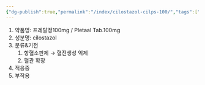 ```yaml
---
{"dg-publish":true,"permalink":"/index/cilostazol-cilps-100/","tags":["template"],"created":"2025-09-14T10:50:58.000+09:00","updated":"2025-09-30T15:53:07.042+09:00"}
---
```


1. 약품명: 프레탈정100mg / Pletaal Tab.100mg
2. 성분명: cilostazol
3. 분류&기전
	1. 항혈소판제 → 혈전생성 억제
	2. 혈관 확장
4. 적응증
5. 부작용